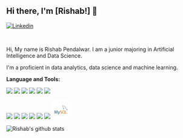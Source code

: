 ## Hi there, I'm [Rishab!] 👋

[![Linkedin](https://img.shields.io/badge/-LinkedIn-blue?style=flat&logo=Linkedin&logoColor=white)](https://www.linkedin.com/in/rishab-pendalwar)

<br/>

Hi, My name is Rishab Pendalwar. I am a junior majoring in Artificial Intelligence and Data Science. 

I'm a proficient in data analytics, data science and machine learning.

  
**Language and Tools:** 

<code><img height="50" src="https://github.com/konpa/devicon/blob/master/icons/python/python-original.svg"></code>
<img height="50" src="https://github.com/konpa/devicon/blob/master/icons/java/java-original.svg">
<img height="50" src="https://github.com/konpa/devicon/blob/master/icons/cplusplus/cplusplus-original.svg">
<img height="50" src="https://github.com/konpa/devicon/blob/master/icons/googlecloud/googlecloud-original.svg">
<img height="50" src="https://github.com/konpa/devicon/blob/master/icons/git/git-original.svg">
<img height="50" src="https://github.com/konpa/devicon/blob/master/icons/linux/linux-original.svg">

<img height="50" src="https://github.com/konpa/devicon/blob/master/icons/python/python-original.svg">
<img height="50" src="https://github.com/konpa/devicon/blob/master/icons/nlp/nlp-original.svg">
<img height="50" src="https://github.com/konpa/devicon/blob/master/icons/ai/ai-original.svg">
<img height="50" src="https://github.com/konpa/devicon/blob/master/icons/datascience/datascience-original.svg">
<code><img height="50" src="https://github.com/konpa/devicon/blob/master/icons/html5/html5-original.svg"></code>
<code><img height="50" src="https://github.com/konpa/devicon/blob/master/icons/css3/css3-original.svg"></code>
<code><img height="50" src="https://raw.githubusercontent.com/github/explore/80688e429a7d4ef2fca1e82350fe8e3517d3494d/topics/mysql/mysql.png"></code>


![Rishab's github stats](https://github-readme-stats.vercel.app/api?username=Antisource&theme=vue-dark&show_icons=true&hide_border=true&count_private=true)
